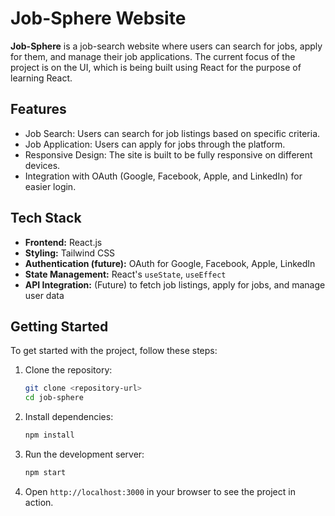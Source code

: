 
# Job-Sphere Website

**Job-Sphere** is a job-search website where users can search for jobs, apply for them, and manage their job applications. The current focus of the project is on the UI, which is being built using React for the purpose of learning React.

## Features

- Job Search: Users can search for job listings based on specific criteria.
- Job Application: Users can apply for jobs through the platform.
- Responsive Design: The site is built to be fully responsive on different devices.
- Integration with OAuth (Google, Facebook, Apple, and LinkedIn) for easier login.

## Tech Stack

- **Frontend:** React.js
- **Styling:** Tailwind CSS
- **Authentication (future):** OAuth for Google, Facebook, Apple, LinkedIn
- **State Management:** React's `useState`, `useEffect`
- **API Integration:** (Future) to fetch job listings, apply for jobs, and manage user data

## Getting Started

To get started with the project, follow these steps:

1. Clone the repository:

   ```bash
   git clone <repository-url>
   cd job-sphere
   ```

2. Install dependencies:

   ```bash
   npm install
   ```

3. Run the development server:

   ```bash
   npm start
   ```

4. Open `http://localhost:3000` in your browser to see the project in action.
